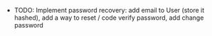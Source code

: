 - TODO: Implement password recovery: add email to User (store it hashed), add a way to reset / code verify password, add change password